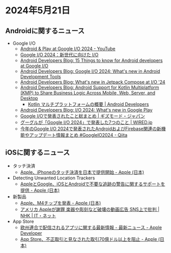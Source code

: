 # 2024年5月21日
## Androidに関するニュース
- Google I/O
  - [Android & Play at Google I/O 2024 - YouTube](https://www.youtube.com/playlist?list=PLWz5rJ2EKKc9oYp2ddThjy56V6Xkj59q-)
  - [Google I/O 2024：新世代に向けた I/O](https://blog.google/intl/ja-jp/company-news/inside-google/google-io-2024-keynote-sundar-pichai-gemini-era/)
  - [Android Developers Blog: 15 Things to know for Android developers at Google I/O](https://android-developers.googleblog.com/2024/05/15-things-to-know-for-android-developers-google-io-2024.html)
  - [Android Developers Blog: Google I/O 2024: What's new in Android Development Tools](https://android-developers.googleblog.com/2024/05/google-io-2024-whats-new-in-android-development-tools.html)
  - [Android Developers Blog: What's new in Jetpack Compose at I/O '24](https://android-developers.googleblog.com/2024/05/whats-new-in-jetpack-compose-at-io-24.html)
  - [Android Developers Blog: Android Support for Kotlin Multiplatform (KMP) to Share Business Logic Across Mobile, Web, Server, and Desktop](https://android-developers.googleblog.com/2024/05/android-support-for-kotlin-multiplatform-to-share-business-logic-across-mobile-web-server-desktop.html)
    - [Kotlin マルチプラットフォームの概要 | Android Developers](https://developer.android.com/kotlin/multiplatform?hl=ja)
  - [Android Developers Blog: I/O 2024: What's new in Google Play](https://android-developers.googleblog.com/2024/05/io-24-whats-new-in-google-play.html)
  - [Google I/Oで発表されたこと総まとめ | ギズモード・ジャパン](https://www.gizmodo.jp/2024/05/google-io-2024-announcements.html)
  - [グーグルが「Google I/O 2024」で発表した7つのこと | WIRED.jp](https://wired.jp/article/everything-google-announced-at-io-2024/)
  - [今年のGoogle I/O 2024で発表されたAndroidおよびFirebase関連の新機能やアップデート情報まとめ #GoogleIO2024 - Qiita](https://qiita.com/Sam/items/d20af6d99333bc4db4dd)

## iOSに関するニュース
- タッチ決済
  - [Apple、iPhoneのタッチ決済を日本で提供開始 - Apple (日本)](https://www.apple.com/jp/newsroom/2024/05/apple-introduces-tap-to-pay-on-iphone-in-japan/)
- Detecting Unwanted Location Trackers
  - [AppleとGoogle、iOSとAndroidで不要な追跡の警告に関するサポートを提供 - Apple (日本)](https://www.apple.com/jp/newsroom/2024/05/apple-and-google-deliver-support-for-unwanted-tracking-alerts-in-ios-and-android/)
- 新製品
  - [Apple、M4チップを発表 - Apple (日本)](https://www.apple.com/jp/newsroom/2024/05/apple-introduces-m4-chip/)
  - [アメリカ Appleが謝罪 楽器や彫刻など破壊の動画広告 SNS上で批判 | NHK | IT・ネット](https://www3.nhk.or.jp/news/html/20240510/k10014445341000.html)
- App Store
  - [欧州連合で配信されるアプリに関する最新情報 - 最新ニュース - Apple Developer](https://developer.apple.com/jp/news/?id=d0z8d8rx)
  - [App Store、不正取引と見なされた取引70億ドル以上を阻止 - Apple (日本)](https://www.apple.com/jp/newsroom/2024/05/app-store-stopped-over-7-billion-usd-in-potentially-fraudulent-transactions/)
